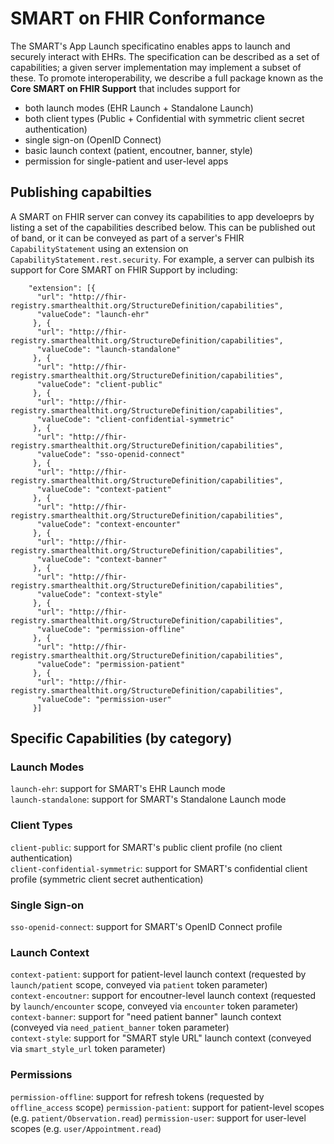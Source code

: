 # SMART on FHIR Conformance

The SMART's App Launch specificatino enables apps to launch and securely interact with EHRs.
The specification can be described as a set of capabilities; a given server implementation
may implement a subset of these. To promote interoperability, we describe a full package
known as the **Core SMART on FHIR Support** that includes support for
 * both launch modes (EHR Launch + Standalone Launch)
 * both client types (Public + Confidential with symmetric client secret authentication)
 * single sign-on (OpenID Connect)
 * basic launch context (patient, encoutner, banner, style)
 * permission for single-patient and user-level apps
 
## Publishing capabilties

A SMART on FHIR server can convey its capabilities to app develoeprs by listing
a set of the capabilities described below. This can be published out of band,
or it can be conveyed as part of a server's FHIR `CapabilityStatement` using 
an extension on `CapabilityStatement.rest.security`. For example, a server
can pulbish its support for Core SMART on FHIR Support by including:

        "extension": [{
          "url": "http://fhir-registry.smarthealthit.org/StructureDefinition/capabilities",
          "valueCode": "launch-ehr"
         }, {
          "url": "http://fhir-registry.smarthealthit.org/StructureDefinition/capabilities",
          "valueCode": "launch-standalone"
         }, {
          "url": "http://fhir-registry.smarthealthit.org/StructureDefinition/capabilities",
          "valueCode": "client-public"
         }, {
          "url": "http://fhir-registry.smarthealthit.org/StructureDefinition/capabilities",
          "valueCode": "client-confidential-symmetric"
         }, {
          "url": "http://fhir-registry.smarthealthit.org/StructureDefinition/capabilities",
          "valueCode": "sso-openid-connect"
         }, {
          "url": "http://fhir-registry.smarthealthit.org/StructureDefinition/capabilities",
          "valueCode": "context-patient"
         }, {
          "url": "http://fhir-registry.smarthealthit.org/StructureDefinition/capabilities",
          "valueCode": "context-encounter"
         }, {
          "url": "http://fhir-registry.smarthealthit.org/StructureDefinition/capabilities",
          "valueCode": "context-banner"
         }, {
          "url": "http://fhir-registry.smarthealthit.org/StructureDefinition/capabilities",
          "valueCode": "context-style"
         }, {
          "url": "http://fhir-registry.smarthealthit.org/StructureDefinition/capabilities",
          "valueCode": "permission-offline"
         }, {
          "url": "http://fhir-registry.smarthealthit.org/StructureDefinition/capabilities",
          "valueCode": "permission-patient"
         }, {
          "url": "http://fhir-registry.smarthealthit.org/StructureDefinition/capabilities",
          "valueCode": "permission-user"
         }]

## Specific Capabilities (by category)

### Launch Modes

`launch-ehr`: support for SMART's EHR Launch mode  
`launch-standalone`: support for SMART's Standalone Launch mode  

### Client Types

`client-public`: support for SMART's public client profile (no client authentication)  
`client-confidential-symmetric`: support for SMART's confidential client profile (symmetric client secret authentication)

### Single Sign-on

`sso-openid-connect`: support for SMART's OpenID Connect profile

### Launch Context

`context-patient`: support for patient-level launch context (requested by `launch/patient` scope, conveyed via `patient` token parameter)  
`context-encoutner`: support for encoutner-level launch context (requested by `launch/encounter` scope, conveyed via `encounter` token parameter)  
`context-banner`: support for "need patient banner" launch context (conveyed via `need_patient_banner` token parameter)  
`context-style`: support for "SMART style URL" launch context (conveyed via `smart_style_url` token parameter)  

### Permissions

`permission-offline`: support for refresh tokens (requested by `offline_access` scope)
`permission-patient`: support for patient-level scopes (e.g. `patient/Observation.read`)
`permission-user`: support for user-level scopes (e.g. `user/Appointment.read`)

